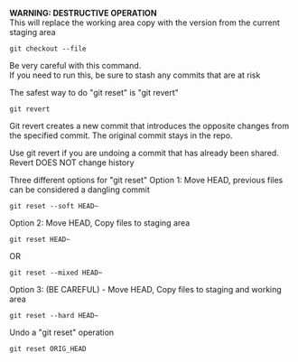 **WARNING: DESTRUCTIVE OPERATION**  
This will replace the working area copy with the version from the current staging area
```
git checkout --file
```
Be very careful with this command.  
If you need to run this, be sure to stash any commits that are at risk

The safest way to do "git reset" is "git revert"

```
git revert
```

Git revert creates a new commit that introduces the opposite changes from the specified commit. The original commit stays in the repo.

Use git revert if you are undoing a commit that has already been shared. Revert DOES NOT change history

Three different options for "git reset"
Option 1: Move HEAD, previous files can be considered a dangling commit
```
git reset --soft HEAD~
```

Option 2: Move HEAD, Copy files to staging area
```
git reset HEAD~
```
OR
```
git reset --mixed HEAD~
```

Option 3: (BE CAREFUL) - Move HEAD, Copy files to staging and working area
```
git reset --hard HEAD~
```

Undo a "git reset" operation
```
git reset ORIG_HEAD
```
